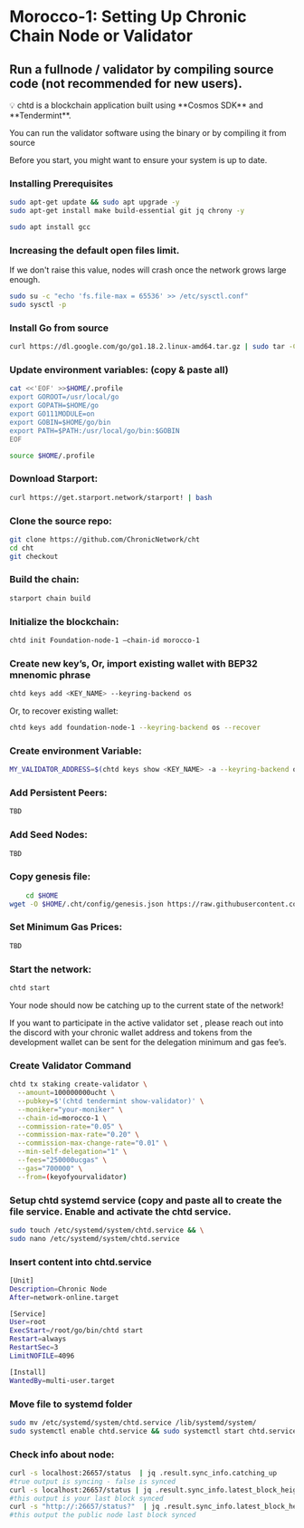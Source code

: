 # Morocco-1: Setting Up Chronic Chain Node or Validator

## Run a fullnode / validator by compiling source code (not recommended for new users).

<aside>
💡 chtd is a blockchain application built using **Cosmos SDK** and **Tendermint**.

You can run the validator software using the binary or by compiling it from source

Before you start, you might want to ensure your system is up to date.

</aside>

### Installing Prerequisites

```bash
sudo apt-get update && sudo apt upgrade -y
sudo apt-get install make build-essential git jq chrony -y
```

```bash
sudo apt install gcc
```

### Increasing the default open files limit.

If we don't raise this value, nodes will crash once the network grows large enough.

```bash
sudo su -c "echo 'fs.file-max = 65536' >> /etc/sysctl.conf"
sudo sysctl -p
```

### Install Go from source

```bash
curl https://dl.google.com/go/go1.18.2.linux-amd64.tar.gz | sudo tar -C/usr/local -zxvf -
```

### Update environment variables:  (copy & paste all)

```bash
cat <<'EOF' >>$HOME/.profile
export GOROOT=/usr/local/go
export GOPATH=$HOME/go
export GO111MODULE=on
export GOBIN=$HOME/go/bin
export PATH=$PATH:/usr/local/go/bin:$GOBIN
EOF

source $HOME/.profile
```
### Download Starport: 
```bash
curl https://get.starport.network/starport! | bash
```

### Clone the source repo:

```bash
git clone https://github.com/ChronicNetwork/cht
cd cht
git checkout
```

### Build the chain:

```bash
starport chain build
```

### Initialize the blockchain:

```bash
chtd init Foundation-node-1 —chain-id morocco-1
```

### Create new key’s, Or, import existing wallet with BEP32 mnenomic phrase

```bash
chtd keys add <KEY_NAME> --keyring-backend os
```

Or, to recover existing wallet:

```bash
chtd keys add foundation-node-1 --keyring-backend os --recover
```

### Create environment Variable:

```bash
MY_VALIDATOR_ADDRESS=$(chtd keys show <KEY_NAME> -a --keyring-backend os)
```

### Add Persistent Peers:

```bash
TBD
```
### Add Seed Nodes:
```bash
TBD
```

### Copy genesis file:

```bash
	cd $HOME
wget -O $HOME/.cht/config/genesis.json https://raw.githubusercontent.com/ChronicNetwork/net/main/mainnet/v1.1/genesis.json
```
### Set Minimum Gas Prices:
```bash
TBD
```

### Start the network:

```bash
chtd start
```

Your node should now be catching up to the current state of the network!

If you want to participate in the active validator set , please reach out into the discord with your chronic wallet address and tokens from the development wallet can be sent for the delegation minimum and gas fee’s.

### Create Validator Command

```bash
chtd tx staking create-validator \
  --amount=100000000ucht \
  --pubkey=$'(chtd tendermint show-validator)' \
  --moniker="your-moniker" \
  --chain-id=morocco-1 \
  --commission-rate="0.05" \
  --commission-max-rate="0.20" \
  --commission-max-change-rate="0.01" \
  --min-self-delegation="1" \
  --fees="250000ucgas" \
  --gas="700000" \
  --from=(keyofyourvalidator)
```

### Setup chtd systemd service (copy and paste all to create the file service. Enable and activate the chtd service.

```bash
sudo touch /etc/systemd/system/chtd.service && \
sudo nano /etc/systemd/system/chtd.service 
```

### Insert content into chtd.service

```bash
[Unit]
Description=Chronic Node
After=network-online.target

[Service]
User=root
ExecStart=/root/go/bin/chtd start
Restart=always
RestartSec=3
LimitNOFILE=4096

[Install]
WantedBy=multi-user.target
```

### Move file to systemd folder

```bash
sudo mv /etc/systemd/system/chtd.service /lib/systemd/system/
sudo systemctl enable chtd.service && sudo systemctl start chtd.service
```

### Check info about node:

```bash
curl -s localhost:26657/status  | jq .result.sync_info.catching_up
#true output is syncing - false is synced
curl -s localhost:26657/status | jq .result.sync_info.latest_block_height
#this output is your last block synced
curl -s "http://:26657/status?"  | jq .result.sync_info.latest_block_height
#this output the public node last block synced
```

###
